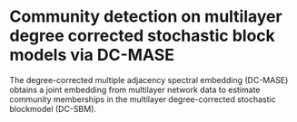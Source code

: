 # Community detection on multilayer degree corrected stochastic block models via DC-MASE

The degree-corrected multiple adjacency spectral embedding (DC-MASE) obtains a joint embedding from multilayer network data to estimate community memberships in the multilayer degree-corrected stochastic blockmodel (DC-SBM).


